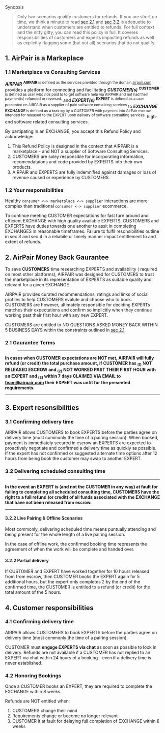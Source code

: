 Synopsis
> Only two scenarios qualify customers for refunds. If you are short on time, 
we think a minute to read [sec 2.1](#2-1-gaurantee-terms) and [sec 3.2](#3-2-delivering-scheduled-consulting-time) is adequette to understand when customers are entitled to refunds. For full context and the nitty gitty, you
can read this policy in full. It coveres responsibilities of
customers and experts impacting refunds as well as explicitly flagging some
(but not all) scenarios that do not qualify.

## 1. AirPair is a Markeplace

### 1.1 Marketplace vs Consulting Services

***AIRPAIR*** <sup>**AIRPAIR** is defined as the services provided through the domain [airpair.com](https://www.airpair.com/)</sup> provides a platform for connecting and facilitating ***CUSTOMER(s)*** <sup>**CUSTOMER** is defined as user *who has paid to* to get software help via AIRPAIR and not had their payment(s) refunded or reversed.</sup> and ***EXPERT(s)*** <sup>**EXPERT** is defined as a user presented on AIRPAIR as a supplier of paid software consulting services</sup> to ***EXCHANGE*** <sup>**EXCHANGE** is defined as a `booking` by a CUSTOMER with payment into AirPair escrow intended for released to the EXPERT upon delivery of software consulting services.</sup> high-end software related consulting services.

By partipating in an EXCHANGE, you accept this Refund Policy and acknowledge:
1. This Refund Policy is designed in the context that AIRPAIR is a marketplace - and NOT a supplier of Software Consulting Services. 
2. CUSTOMERS are soley responsible for incorporating information, recomendataions and code provided by EXPERTS into their own products.
3. AIRPAIR and EXPERTS are fully indemnified against damages or loss of revenue caused or experience by CUSTOMERS.

### 1.2 Your responsibilities 

Healthy `consumer <-> marketplace <-> supplier` interactions are 
more complex than traditional `consumer <-> supplier` ecommerce.

To continue meeting CUSTOMER expectations for fast turn around and efficient 
EXCHANGE with high quality available EXPERTS, CUSTOMERS and EXPERTS have duties 
towards one another to assit in completing EXCHANGES in reasonable timeframes. 
Failure to fulfil resonsibilities outline in sec 3 and sec 4 in a reliabile or 
timely manner impact entitlement to and extent of refunds.

## 2. AirPair Money Back Gaurantee

To save **CUSTOMERS** time researching EXPERTS and availability (
required on most other platforms), AIRPAIR was designed for 
CUSTOMERS to trust the marketplace in its representation of EXPERTS
as suitable quality and relevant for a given EXCHANGE. 

AIRPAIR provides curated recommendations, ratings and links of social profiles
to help CUSTOMERS evalute and choose who to book. CUSTOMERS are however, 
ultimately responsible for deciding EXPERTs matches their expectations and
confirm so implicitly when they continue working past their first hour with any new EXPERT.

CUSTOMERS are entitled to NO QUESTIONS ASKED MONEY BACK WITHIN 5 BUSINESS DAYS
within the constraints outlined in [sec 2.1](#2-1-gaurantee-terms).

### 2.1 Gaurantee Terms
> - - - 
**In cases when **CUSTOMER** expectations are NOT met, **AIRPAIR** will fully 
refund **(or credit)** the total purchase amount, if **CUSTOMER** has **<sub>(1)</sub>** NOT RELEASED ESCROW and **<sub>(2)</sub>** NOT WORKED PAST THEIR FIRST HOUR with an **EXPERT** and <sub>(3)</sub> within 7 days CLAIMED
VIA EMAIL to team@airpair.com their **EXPERT** was unfit for the presented requirements.**
- - -

## 3. Expert resonsibilities

### 3.1 Confirming delivery time

AIRPAIR allows CUSTOMERS to book EXPERTS before the parties agree on
delivery time (most commonly the time of a pairing session). When booked, 
payment is immediately secured in escrow an EXPERTS are expected to proactively 
negotiate and confirmed a delivery time as quickly as possible. If the expert 
has not confirmed or suggested alternate time options after 12 hours from being
book the customer may swap to another EXPERT.

### 3.2 Delivering scheduled consulting time

> - - -
**In the event an **EXPERT** is (and not the **CUSTOMER** in any way) at fault for failing to completing all scheduled consulting time, **CUSTOMERS** have the right to a full refund (or credit) of all funds associated with the 
**EXCHANGE** that have not been released from escrow.**
- - -

#### 3.2.2 Live Pairing & Offline Scenarios

Most commonly, delivering scheduled time means puntually attending and being
present for the whole length of a live pairing session.

In the case of offline work, the confirmed booking time represents
the agreement of when the work will be complete and handed over.

#### 3.2.2 Partial delivery

If CUSTOMER and EXPERT have worked together for 10 hours released from
from escrow, then CUSTOMER books the EXPERT again for 5 additional hours, but 
the expert only completes 2 by the end of the confirmed time, the CUSTOMER is entitled to a refund (or credit) for the total amount of the 5 hours.

## 4. Customer responsibilities

### 4.1 Confirming delivery time

AIRPAIR allows CUSTOMERS to book EXPERTS before the parties agree on
delivery time (most commonly the time of a pairing session). 

CUSTOMER must **engage EXPERTS via chat** as soon as possible to 
lock in delivery. Refunds are not available if a CUSTOMER has not replied to 
an EXPERT via chat within 24 hours of a booking - even if a delivery time is
never established.

### 4.2 Honoring Bookings

Once a CUSTOMER books an EXPERT, they are required to complete the EXCHANGE 
within 8 weeks.

Refunds are NOT entitled when:
1. CUSTOMERS change their mind
2. Requirements change or become no longer relevant
3. CUSTOMER it at fault for delaying full completion of EXCHANGE within 8 weeks

<!--
6. Unconsumed purchases

6.1 Time

6.2 Credit

If a customer purchases credit, that credit is available until the beginning of
the following year. In the case the credit was purchased less than 3 months
before the 
-->

